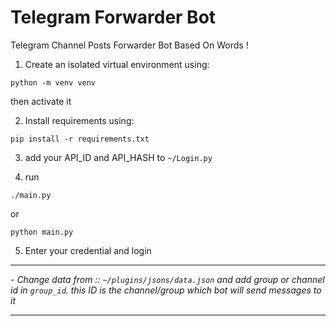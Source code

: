 # Telegram Forwarder Bot
Telegram Channel Posts Forwarder Bot Based On Words !


1) Create an isolated virtual environment using:
```
python -m venv venv
```
 then activate it
  
2) Install requirements using: 
```
pip install -r requirements.txt
```

3) add your API_ID and API_HASH to `~/Login.py`

4) run
```
./main.py
```
or 
```
python main.py
```

5) Enter your credential and login

----

*- Change data from :: `~/plugins/jsons/data.json` and add group or channel id in `group_id`. this ID is the channel/group which bot will send messages to it*


----


